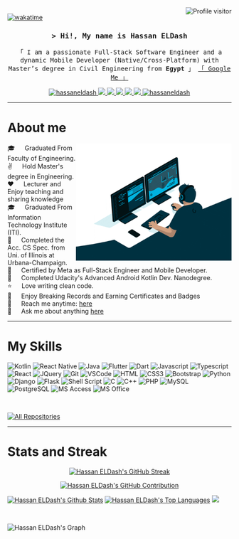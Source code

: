 <a href="https://komarev.com/ghpvc/?username=hassaneldash">
  <img align="right" src="https://komarev.com/ghpvc/?username=hassaneldash&label=Visitors&color=0e75b6&style=flat" alt="Profile visitor" />
</a>


[![wakatime](https://wakatime.com/badge/user/018d0815-72c4-4cbd-813f-ae04bae75ceb.svg)](https://wakatime.com/@hassaneldash)

<!-- Intro  -->
<h3 align="center">
        <samp>&gt; Hi!, My name is
                <b>Hassan ELDash</b>
        </samp>
</h3>
<p align="center"> 
  <samp>
    「 I am a passionate Full-Stack Software Engineer and a dynamic Mobile Developer (Native/Cross-Platform) with Master’s degree in Civil Engineering from <b>Egypt</b> 」
    <a href="https://www.google.com/search?q=Hassan+ELDash">「 Google Me 」</a> <br/>
  </samp>
</p>

<p align="center">
  
 <a href="https://linkedin.com/in/hassaneldash" target="_blank">
  <img src="https://img.shields.io/badge/LinkedIn-0077B5?style=for-the-badge&logo=linkedin&logoColor=white" alt="hassaneldash"/>
 </a>
  
 <a href="https://www.credly.com/users/hassaneldash/badges" target="_blank">
  <img src="https://img.shields.io/badge/Credly-FF6B00?style=for-the-badge&logo=credly&logoColor=white" />
 </a>
  
 <a href="https://www.coursera.org/learner/hassaneldash" target="_blank">
  <img src="https://img.shields.io/badge/Coursera-0056D2?style=for-the-badge&logo=Coursera&logoColor=white" />
 </a>
 
 <a href="https://confirm.udacity.com/HRYNQV6C" target="_blank">
  <img src="https://img.shields.io/badge/Udacity-grey?style=for-the-badge&logo=udacity&logoColor=white" />
 </a>
 
 <a href="https://www.sololearn.com/en/profile/29567807" target="_blank">
  <img src="https://img.shields.io/badge/Sololearn-3a464b?style=for-the-badge&logo=sololearn&logoColor=white" />
 </a>
 
 <!-- 
 <a href="https://www.udemy.com/user/hassaneldash/" target="_blank">
  <img src="https://img.shields.io/badge/Udemy-A435F0?style=for-the-badge&logo=udemy&logoColor=white" />
 </a>
  -->
 <a href="https://twitter.com/Hassan_ELDash" target="_blank">
  <img src="https://img.shields.io/badge/twitter-000000?style=for-the-badge&logo=x&logoColor=white" />
 </a>
 
 <a href="https://t.me/hassaneldash" target="_blank">
  <img src="https://img.shields.io/badge/Telegram-2CA5E0?style=for-the-badge&logo=telegram&logoColor=white" alt="hassaneldash"  />
  </a> 
 
</p>

<hr/>
<!-- About Section -->

 # About me
<p>
  <!-- Source : https://giphy.com/gifs/M9kgjEsLG6LMbYC9dl -->
 <img align="right" width="350" src="/assets/giphy.gif" alt="Coding gif" />

 🎓 &emsp; Graduated From Faculty of Engineering. <br/>
 ✌️ &emsp; Hold Master's degree in Engineering. <br/>
 ❤️ &emsp; Lecturer and Enjoy teaching and sharing knowledge <br/>
 🎓 &emsp; Graduated From Information Technology Institute (ITI). <br/>
 🎯 &emsp; Completed the Acc. CS Spec. from Uni. of Illinois at Urbana-Champaign. <br/>
 🪪 &emsp; Certified by Meta as Full-Stack Engineer and Mobile Developer. <br/>
 📜 &emsp; Completed Udacity's Advanced Android Kotlin Dev. Nanodegree. <br/>
 ⭐ &emsp; Love writing clean code. <br/>
 🏅 &emsp; Enjoy Breaking Records and Earning Certificates and Badges<br/>
 📧 &emsp; Reach me anytime: [here](mailto:hassan.eldash@yahoo.com)<br/>
 💬 &emsp; Ask me about anything [here](https://t.me/hassaneldash)<br/>
</p>
<hr/>
<!-- Skills Section -->

# My Skills

![Kotlin](https://img.shields.io/badge/Kotlin-0095D5?style=for-the-badge&labelColor=white&logo=Kotlin&logoColor=0095D5)
![React Native](https://img.shields.io/badge/React_Native-20232A?style=for-the-badge&labelColor=white&logo=react&logoColor=20232A)
![Java](https://img.shields.io/badge/Java-ED8B00?style=for-the-badge&labelColor=white&logo=openjdk&logoColor=ED8B00)
![Flutter](https://img.shields.io/badge/Flutter-02569B?style=for-the-badge&labelColor=white&logo=Flutter&logoColor=02569B)
![Dart](https://img.shields.io/badge/Dart-0175C2?style=for-the-badge&labelColor=white&logo=Dart&logoColor=0175C2)
![Javascript](https://img.shields.io/badge/Javascript-F0DB4F?style=for-the-badge&labelColor=white&logo=javascript&logoColor=F0DB4F)
![Typescript](https://img.shields.io/badge/Typescript-007acc?style=for-the-badge&labelColor=white&logo=typescript&logoColor=007acc)
![React](https://img.shields.io/badge/React-61DBFB?style=for-the-badge&labelColor=white&k&logo=react&logoColor=61DBFB)
![JQuery](https://img.shields.io/badge/jQuery-0769AD?style=for-the-badge&labelColor=white&logo=jQuery&logoColor=0769AD)
![Git](https://img.shields.io/badge/Git-F05032?style=for-the-badge&labelColor=white&logo=git&logoColor=F05032)
![VSCode](https://img.shields.io/badge/Visual_Studio-0078d7?style=for-the-badge&labelColor=white&logo=visual%20studio&logoColor=0078d7)
![HTML](https://img.shields.io/badge/HTML5-E34F26?style=for-the-badge&labelColor=white&logo=html5&logoColor=E34F26)
![CSS3](https://img.shields.io/badge/CSS3-1572B6?style=for-the-badge&labelColor=white&logo=css3&logoColor=1572B6)
![Bootstrap](https://img.shields.io/badge/Bootstrap-563D7C?style=for-the-badge&labelColor=white&logo=bootstrap&logoColor=563D7C)
![Python](https://img.shields.io/badge/python-14354C?style=for-the-badge&labelColor=white&logo=python&logoColor=14354C)
![Django](https://img.shields.io/badge/Django-092E20?style=for-the-badge&labelColor=white&logo=Django&logoColor=092E20)
![Flask](https://img.shields.io/badge/Flask-000000?style=for-the-badge&labelColor=white&logo=Flask&logoColor=000000)
![Shell Script](https://img.shields.io/badge/Shell_Script-121011?style=for-the-badge&labelColor=white&logo=gnu-bash&logoColor=121011)
![C](https://img.shields.io/badge/C-00599C?style=for-the-badge&labelColor=white&logo=C&logoColor=00599C)
![C++](https://img.shields.io/badge/C%2B%2B-00599C?style=for-the-badge&labelColor=white&logo=C%2B%2B&logoColor=00599C)
![PHP](https://img.shields.io/badge/PHP-777BB4?style=for-the-badge&labelColor=white&logo=PHP&logoColor=777BB4)
![MySQL](https://img.shields.io/badge/MySQL-00000F?style=for-the-badge&labelColor=white&logo=MySQL&logoColor=00000F)
![PostgreSQL](https://img.shields.io/badge/PostgreSQL-316192?style=for-the-badge&labelColor=white&logo=PostgreSQL&logoColor=316192)
![MS Access](https://img.shields.io/badge/Microsoft_Access-A4373A?style=for-the-badge&labelColor=white&logo=microsoft-access&logoColor=A4373A)
![MS Office](https://img.shields.io/badge/Microsoft_Office-D83B01?style=for-the-badge&labelColor=white&logo=microsoft&logoColor=D83B01)

<br/>
<p align="left">
  <a href="https://github.com/hassaneldash?tab=repositories" target="_blank"><img alt="All Repositories" title="All Repositories" src="https://img.shields.io/badge/-All%20Repos-2962FF?style=for-the-badge&logo=koding&logoColor=white"/></a>
</p>
<hr/>


<!-- States Section -->

# Stats and Streak
<p align="center">
  <a href="https://github.com/hassaneldash">
    <img src="https://github-readme-streak-stats.herokuapp.com/?user=hassaneldash&theme=radical&border=7F3FBF&background=0D1117" alt="Hassan ELDash's GitHub Streak"/>
  </a>
</p>
<p align="center">
  <a href="https://github.com/hassaneldash">
    <img src="https://github-profile-summary-cards.vercel.app/api/cards/profile-details?username=hassaneldash&theme=radical" alt="Hassan ELDash's GitHub Contribution"/>
  </a>
</p>
<a> 

<a href="https://github.com/hassaneldash"><img alt="Hassan ELDash's Github Stats" src="https://denvercoder1-github-readme-stats.vercel.app/api?username=hassaneldash&show_icons=true&count_private=true&theme=react&border_color=7F3FBF&bg_color=0D1117&title_color=F85D7F&icon_color=F8D866" height="192px" width="49.5%"/></a>
  <a href="https://github.com/hassaneldash"><img alt="Hassan ELDash's Top Languages" src="https://denvercoder1-github-readme-stats.vercel.app/api/top-langs/?username=hassaneldash&langs_count=8&layout=compact&theme=react&border_color=7F3FBF&bg_color=0D1117&title_color=F85D7F&icon_color=F8D866" height="192px" width="49.5%"/></a>
</a>
<img src="https://wakatime.com/share/@hassaneldash/87411c05-e7ea-4678-89a4-7fad93ab9fcf.svg"/>

  <br/>
  
![Hassan ELDash's Graph](https://github-readme-activity-graph.vercel.app/graph?username=hassaneldash&custom_title=Hassan%20ELDash%27s%20GitHub%20Activity%20Graph&bg_color=0D1117&color=7F3FBF&line=7F3FBF&point=7F3FBF&area_color=FFFFFF&title_color=FFFFFF&area=true)
